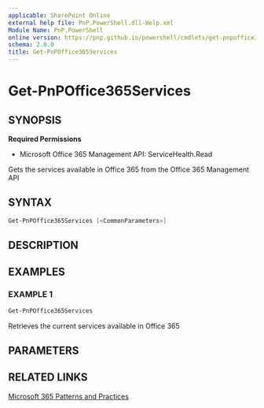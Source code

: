 ```yaml
---
applicable: SharePoint Online
external help file: PnP.PowerShell.dll-Help.xml
Module Name: PnP.PowerShell
online version: https://pnp.github.io/powershell/cmdlets/get-pnpoffice365services
schema: 2.0.0
title: Get-PnPOffice365Services
---
```


# Get-PnPOffice365Services

## SYNOPSIS

**Required Permissions**

  * Microsoft Office 365 Management API: ServiceHealth.Read

Gets the services available in Office 365 from the Office 365 Management API

## SYNTAX

```powershell
Get-PnPOffice365Services [<CommonParameters>]
```

## DESCRIPTION

## EXAMPLES

### EXAMPLE 1
```powershell
Get-PnPOffice365Services
```

Retrieves the current services available in Office 365

## PARAMETERS

## RELATED LINKS

[Microsoft 365 Patterns and Practices](https://aka.ms/m365pnp)